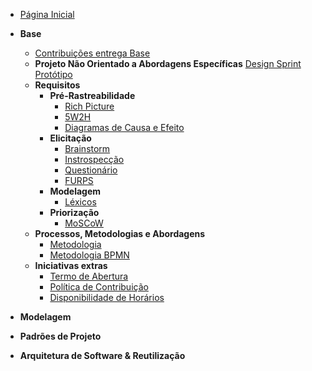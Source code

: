 <!-- docs/_sidebar.md -->

- [Página Inicial](README.md)

- **Base**
  - [Contribuições entrega Base](pages/Base/Contribuicoes_entrega_1.md)
  - **Projeto Não Orientado a Abordagens Específicas**
  [Design Sprint](pages/Base/ProjetoNaoOrientado/DesignSprint.md)
  [Protótipo](pages/Base/ProjetoNaoOrientado/PrototipoMedia.md)
  - **Requisitos**
    - **Pré-Rastreabilidade**
      - [Rich Picture](pages/Base/Metodologias/RichPicture.md)
      - [5W2H](pages/Base/Metodologias/5W2H.md)
      - [Diagramas de Causa e Efeito](pages/Base/ProjetoNaoOrientado/CausaEfeito.md)
    - **Elicitação**
      - [Brainstorm](pages/Base/ProjetoNaoOrientado/Requisistos/Elicitacao/Brainstorm.md)
      - [Instrospecção](pages/Base/ProjetoNaoOrientado/Requisistos/Elicitacao/Introspeccao.md)
      - [Questionário](pages/Base/ProjetoNaoOrientado/Requisistos/Elicitacao/Questionario.md)
      - [FURPS](pages/Base/ProjetoNaoOrientado/Requisistos/Elicitacao/FURPS+.md)
    - **Modelagem**
      - [Léxicos](pages/Base/ProjetoNaoOrientado/Requisistos/Modelagem/Lexicos.md)
    - **Priorização**
      - [MoSCoW](pages/Base/ProjetoNaoOrientado/Requisistos/Priorizacao/Moscow.md)
  - **Processos, Metodologias e Abordagens**
    - [Metodologia](pages/Base/Metodologias/Metodologias.md)
    - [Metodologia BPMN](pages/Base/Metodologias/BPMN.md)
  - **Iniciativas extras**
    - [Termo de Abertura](pages/Base/ProjetoNaoOrientado/TAP.md)
    - [Política de Contribuição](pages/Base/ProjetoNaoOrientado/Extra/CONTRIBUTING.md)
    - [Disponibilidade de Horários](pages/Base/ProjetoNaoOrientado/Extra/heatmap.md)

- **Modelagem**

- **Padrões de Projeto**

- **Arquitetura de Software & Reutilização**
